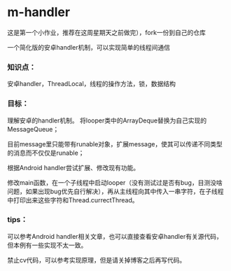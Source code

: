 # m-handler
这是第一个小作业，推荐在这周星期天之前做完），fork一份到自己的仓库

一个简化版的安卓handler机制，可以实现简单的线程间通信

### 知识点：
安卓handler，ThreadLocal，线程的操作方法，锁，数据结构

### 目标：
理解安卓的handler机制。
将looper类中的ArrayDeque<Message>替换为自己实现的MessageQueue；
  
目前message里只能带有runable对象，扩展message，使其可以传递不同类型的消息而不仅仅是runable；
  
根据Android handler尝试扩展、修改现有功能。
  
修改main函数，在一个子线程中启动looper（没有测试过是否有bug，目测没啥问题，如果出现bug优先自行解决），再从主线程向其中传入一串字符，在子线程中打印出来这些字符和Thread.currectThread。

### tips：
可以参考Android handler相关文章，也可以直接查看安卓handler有关源代码，但本例有一些实现不太一致。

禁止cv代码，可以参考实现原理，但是请关掉博客之后再写代码。
